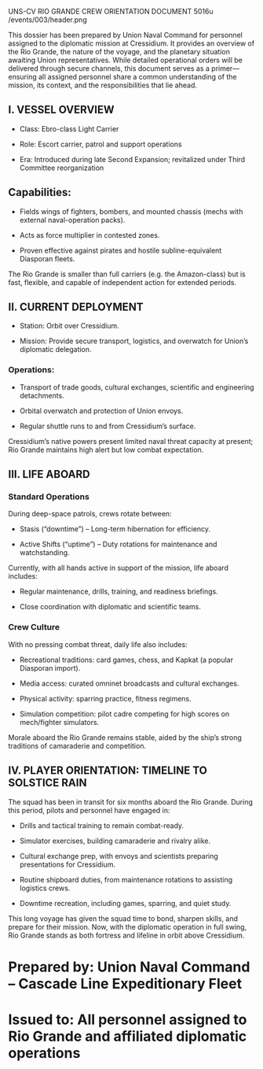 UNS-CV RIO GRANDE
CREW ORIENTATION DOCUMENT
5016u
/events/003/header.png

This dossier has been prepared by Union Naval Command for personnel assigned to the diplomatic mission at Cressidium. It provides an overview of the Rio Grande, the nature of the voyage, and the planetary situation awaiting Union representatives. While detailed operational orders will be delivered through secure channels, this document serves as a primer—ensuring all assigned personnel share a common understanding of the mission, its context, and the responsibilities that lie ahead.

## I. VESSEL OVERVIEW

- Class: Ebro-class Light Carrier

- Role: Escort carrier, patrol and support operations

- Era: Introduced during late Second Expansion; revitalized under Third Committee reorganization

## Capabilities:

- Fields wings of fighters, bombers, and mounted chassis (mechs with external naval-operation packs).

- Acts as force multiplier in contested zones.

- Proven effective against pirates and hostile subline-equivalent Diasporan fleets.

The Rio Grande is smaller than full carriers (e.g. the Amazon-class) but is fast, flexible, and capable of independent action for extended periods.

## II. CURRENT DEPLOYMENT

- Station: Orbit over Cressidium.

- Mission: Provide secure transport, logistics, and overwatch for Union’s diplomatic delegation.

### Operations:

- Transport of trade goods, cultural exchanges, scientific and engineering detachments.

- Orbital overwatch and protection of Union envoys.

- Regular shuttle runs to and from Cressidium’s surface.

Cressidium’s native powers present limited naval threat capacity at present; Rio Grande maintains high alert but low combat expectation.

## III. LIFE ABOARD

### Standard Operations

During deep-space patrols, crews rotate between:

- Stasis (“downtime”) – Long-term hibernation for efficiency.

- Active Shifts (“uptime”) – Duty rotations for maintenance and watchstanding.

Currently, with all hands active in support of the mission, life aboard includes:

- Regular maintenance, drills, training, and readiness briefings.

- Close coordination with diplomatic and scientific teams.

### Crew Culture

With no pressing combat threat, daily life also includes:

- Recreational traditions: card games, chess, and Kapkat (a popular Diasporan import).

- Media access: curated omninet broadcasts and cultural exchanges.

- Physical activity: sparring practice, fitness regimens.

- Simulation competition: pilot cadre competing for high scores on mech/fighter simulators.

Morale aboard the Rio Grande remains stable, aided by the ship’s strong traditions of camaraderie and competition.

## IV. PLAYER ORIENTATION: TIMELINE TO SOLSTICE RAIN

The squad has been in transit for six months aboard the Rio Grande. During this period, pilots and personnel have engaged in:

- Drills and tactical training to remain combat-ready.

- Simulator exercises, building camaraderie and rivalry alike.

- Cultural exchange prep, with envoys and scientists preparing presentations for Cressidium.

- Routine shipboard duties, from maintenance rotations to assisting logistics crews.

- Downtime recreation, including games, sparring, and quiet study.

This long voyage has given the squad time to bond, sharpen skills, and prepare for their mission. Now, with the diplomatic operation in full swing, Rio Grande stands as both fortress and lifeline in orbit above Cressidium.

# Prepared by: Union Naval Command – Cascade Line Expeditionary Fleet
# Issued to: All personnel assigned to Rio Grande and affiliated diplomatic operations
